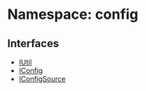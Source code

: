 # Namespace: config

## Interfaces

- [IUtil](../interfaces/config-1.IUtil.md)
- [IConfig](../interfaces/config-1.IConfig.md)
- [IConfigSource](../interfaces/config-1.IConfigSource.md)
